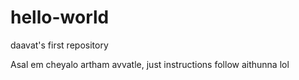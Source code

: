 # hello-world
daavat's first repository 

Asal em cheyalo artham avvatle, just instructions follow aithunna lol 
